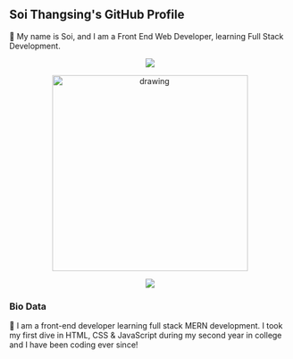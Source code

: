 

## Soi Thangsing's GitHub Profile 

👋 My name is Soi, and I am a Front End Web Developer, learning Full Stack Development.

<div align="center">
  <a align="center" href="https://github.com/soithangsing">
    <img align="center" src="https://github-readme-stats.vercel.app/api?username=soithangsing&hide=stars&show_icons=true&theme=cobalt2" />
   </a>
</div>

<p align="center">
    <img src="https://github.com/soithangsing/soithangsing/blob/main/powerup.gif" alt="drawing" width="350" height="350"/>
</p>

<div align="center">
  <a href="https://github.com/soithangsing">
    <img align="center" src="https://github-readme-stats.vercel.app/api/top-langs/?username=soithangsing&theme=cobalt2" />
  </a>
 </div>
 
<!--- ![](https://github.com/soithangsing/soithangsing/blob/main/powerup.gif) --->

### Bio Data

🤠 I am a front-end developer learning full stack MERN development. I took my first dive in HTML, CSS & JavaScript during my second year in college and I have been coding ever since! 

<!---
soithangsing/soithangsing is a ✨ special ✨ repository because its `README.md` (this file) appears on your GitHub profile.
You can click the Preview link to take a look at your changes.
--->
